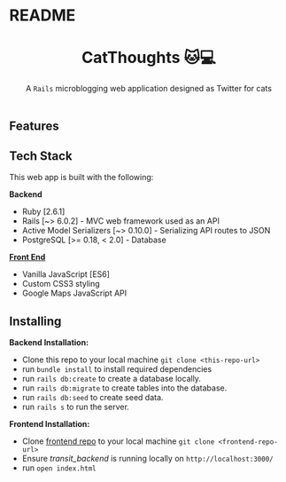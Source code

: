 # README
<h1 align="center">CatThoughts 🐱💻 </h1>

<div align="center">
  A <code>Rails</code> microblogging web application designed as Twitter for cats
</div>

<br />

## Features 


## Tech Stack
This web app is built with the following:

**Backend**
- Ruby [2.6.1]
- Rails [~> 6.0.2] - MVC web framework used as an API
- Active Model Serializers [~> 0.10.0] - Serializing API routes to JSON
- PostgreSQL [>= 0.18, < 2.0] - Database

[**Front End**](https://github.com/bigfishh/transit_frontend)
- Vanilla JavaScript [ES6]
- Custom CSS3 styling 
- Google Maps JavaScript API

## Installing

**Backend Installation:**

- Clone this repo to your local machine `git clone <this-repo-url>`
- run `bundle install` to install required dependencies
- run `rails db:create` to create a database locally.
- run `rails db:migrate` to create tables into the database.
- run `rails db:seed` to create seed data.
- run `rails s` to run the server. 

**Frontend Installation:** 

- Clone [frontend repo](https://github.com/bigfishh/transit_frontend) to your local machine `git clone <frontend-repo-url>`
- Ensure *transit_backend* is running locally on `http://localhost:3000/`
- run `open index.html`
